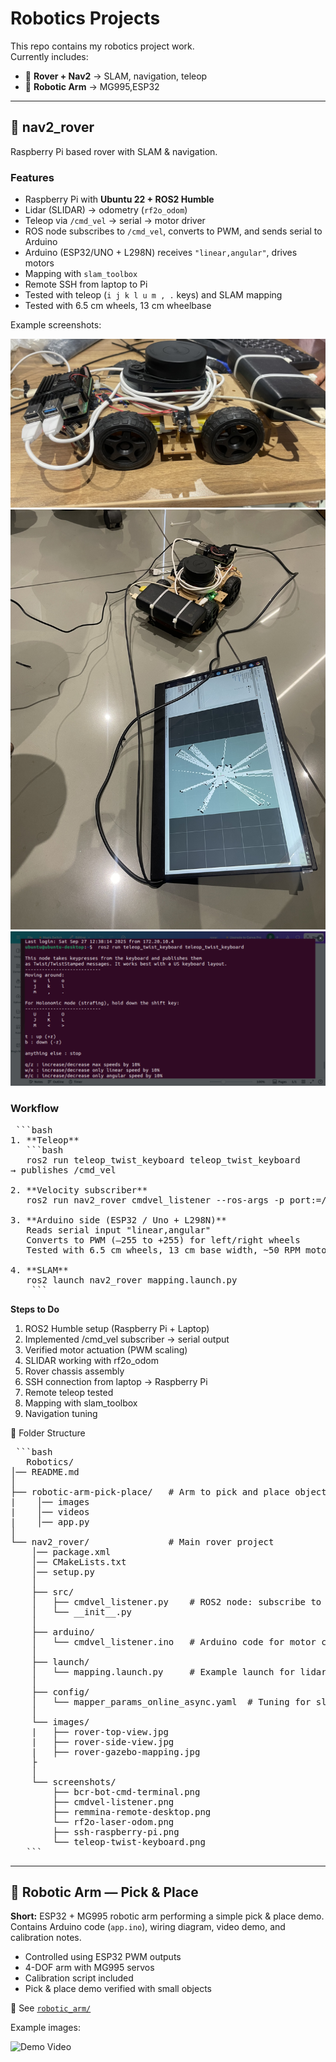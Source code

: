 # Robotics Projects

This repo contains my robotics project work.  
Currently includes:
- 🤖 **Rover + Nav2** → SLAM, navigation, teleop
- 🦾 **Robotic Arm** → MG995,ESP32

---

## 📂 nav2_rover
   Raspberry Pi based rover with SLAM & navigation.

### Features
- Raspberry Pi with **Ubuntu 22 + ROS2 Humble**
- Lidar (SLIDAR) → odometry (`rf2o_odom`)
- Teleop via `/cmd_vel` → serial → motor driver
- ROS node subscribes to `/cmd_vel`, converts to PWM, and sends serial to Arduino
- Arduino (ESP32/UNO + L298N) receives `"linear,angular"`, drives motors
- Mapping with `slam_toolbox`
- Remote SSH from laptop to Pi
- Tested with teleop (`i j k l u m , .` keys) and SLAM mapping
- Tested with 6.5 cm wheels, 13 cm wheelbase

Example screenshots:

![Rover](ROS2/nav2-rover/images/rover-side-view.jpg) 
![Mapping](ROS2/nav2-rover/images/rover-gazebo-mapping.jpg)  
![Teleop](ROS2/nav2-rover/screenshots/teleop-twist-keyboard.png)

### Workflow
<pre> ```bash
1. **Teleop**
   ```bash
   ros2 run teleop_twist_keyboard teleop_twist_keyboard
→ publishes /cmd_vel
   
2. **Velocity subscriber**
   ros2 run nav2_rover cmdvel_listener --ros-args -p port:=/dev/ttyUSB0
   
3. **Arduino side (ESP32 / Uno + L298N)**
   Reads serial input "linear,angular"
   Converts to PWM (–255 to +255) for left/right wheels
   Tested with 6.5 cm wheels, 13 cm base width, ~50 RPM motors
   
4. **SLAM**
   ros2 launch nav2_rover mapping.launch.py
    ``` </pre>

**Steps to Do**

   1. ROS2 Humble setup (Raspberry Pi + Laptop)
   2. Implemented /cmd_vel subscriber → serial output
   3. Verified motor actuation (PWM scaling)
   4. SLIDAR working with rf2o_odom
   5. Rover chassis assembly
   6. SSH connection from laptop → Raspberry Pi
   7. Remote teleop tested
   8. Mapping with slam_toolbox
   9. Navigation tuning

📂 Folder Structure
<pre> ```bash
   Robotics/
│── README.md
│
├── robotic-arm-pick-place/   # Arm to pick and place objects project
|    │── images
|    │── videos
|    │── app.py              
│
└── nav2_rover/               # Main rover project 
    │── package.xml
    │── CMakeLists.txt
    │── setup.py
    │
    ├── src/
    │   ├── cmdvel_listener.py    # ROS2 node: subscribe to /cmd_vel & send serial
    │   └── __init__.py
    │
    ├── arduino/
    │   └── cmdvel_listener.ino   # Arduino code for motor control (your working sketch)
    │
    ├── launch/
    │   └── mapping.launch.py     # Example launch for lidar+odom+slam
    │
    ├── config/
    │   └── mapper_params_online_async.yaml  # Tuning for slam_toolbox
    │
    └── images/
    |   ├── rover-top-view.jpg
    |   ├── rover-side-view.jpg
    |   ├── rover-gazebo-mapping.jpg
    ├
    │
    └── screenshots/
        ├── bcr-bot-cmd-terminal.png
        ├── cmdvel-listener.png
        ├── remmina-remote-desktop.png
        └── rf2o-laser-odom.png
        ├── ssh-raspberry-pi.png
        └── teleop-twist-keyboard.png
   ``` </pre>
   ---

## 🦾 Robotic Arm — Pick & Place 

**Short:** ESP32 + MG995 robotic arm performing a simple pick & place demo.  
Contains Arduino code (`app.ino`), wiring diagram, video demo, and calibration notes.

- Controlled using ESP32 PWM outputs
- 4-DOF arm with MG995 servos
- Calibration script included
- Pick & place demo verified with small objects

📂 See [`robotic_arm/`](Robotic-arm-pick-place)

Example images:
  
![Demo Video](Robotic-arm-pick-place/video/demo.gif)
